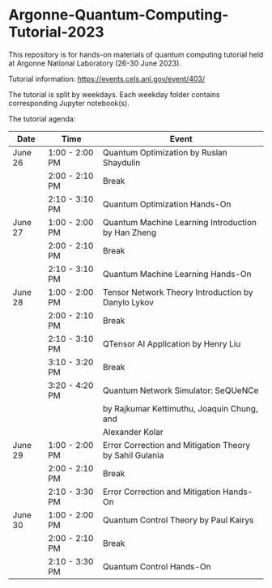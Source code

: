 # Argonne-Quantum-Computing-Tutorial-2023

This repository is for hands-on materials of quantum computing tutorial held at Argonne National Laboratory (26-30 June 2023).

Tutorial information: https://events.cels.anl.gov/event/403/

The tutorial is split by weekdays. Each weekday folder contains corresponding Jupyter notebook(s).

The tutorial agenda:

| Date    | Time            | Event                                               | 
|---------|-----------------|-----------------------------------------------------|
| June 26 | 1:00 - 2:00 PM  | Quantum Optimization by Ruslan Shaydulin            |
|         | 2:00 - 2:10 PM  | Break                                               |
|         | 2:10 - 3:10 PM  | Quantum Optimization Hands-On                        |
| June 27 | 1:00 - 2:00 PM  | Quantum Machine Learning Introduction by Han Zheng  |
|         | 2:00 - 2:10 PM  | Break                                               |
|         | 2:10 - 3:10 PM  | Quantum Machine Learning Hands-On                    |
| June 28 | 1:00 - 2:00 PM  | Tensor Network Theory Introduction by Danylo Lykov   |
|         | 2:00 - 2:10 PM  | Break                                               |
|         | 2:10 - 3:10 PM  | QTensor AI Application by Henry Liu                  |
|         | 3:10 - 3:20 PM  | Break                                               |
|         | 3:20 - 4:20 PM  | Quantum Network Simulator: SeQUeNCe                  |
|         |                 | by Rajkumar Kettimuthu, Joaquin Chung, and           |
|         |                 | Alexander Kolar                                     |
| June 29 | 1:00 - 2:00 PM  | Error Correction and Mitigation Theory by Sahil Gulania |
|         | 2:00 - 2:10 PM  | Break                                               |
|         | 2:10 - 3:30 PM  | Error Correction and Mitigation Hands-On             |
| June 30 | 1:00 - 2:00 PM  | Quantum Control Theory by Paul Kairys                |
|         | 2:00 - 2:10 PM  | Break                                               |
|         | 2:10 - 3:30 PM  | Quantum Control Hands-On                             |
